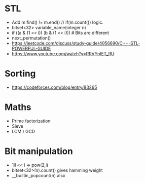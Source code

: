 # STL

- Add m.find() != m.end() // if(m.count()) logic.
- bitset<32> variable_name(integer n)
- if ((a & (1 << i))  (b & (1 << i))) # Bits are different
- next_permutation()
- https://leetcode.com/discuss/study-guide/4056690/C++-STL-POWERFUL-GUIDE
- https://www.youtube.com/watch?v=RRVYpIET_RU

# Sorting

- https://codeforces.com/blog/entry/83295

# Maths

- Prime factorization
- Sieve
- LCM / GCD

# Bit manipulation

- 1ll << i => pow(2,i)
- bitset<32>(n).count() gives hamming weight
- __builtin_popcount(n) also

